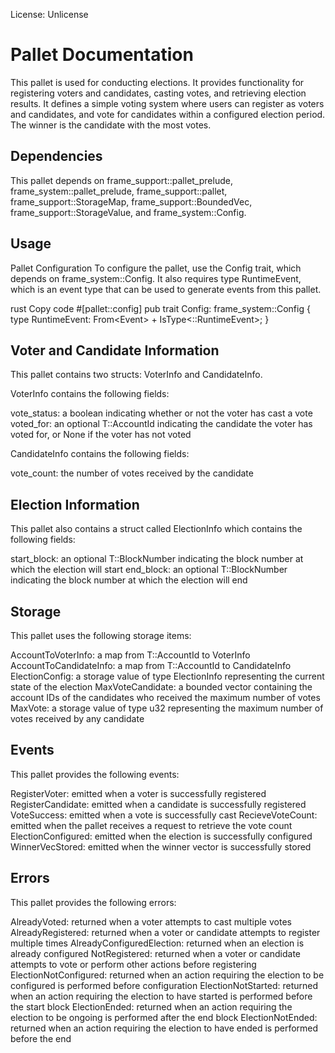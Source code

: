 License: Unlicense

# Pallet Documentation
This pallet is used for conducting elections. It provides functionality for registering voters and candidates, casting votes, and retrieving election results. It defines a simple voting system where users can register as voters and candidates, and vote for candidates within a configured election period. The winner is the candidate with the most votes.

## Dependencies
This pallet depends on frame_support::pallet_prelude, frame_system::pallet_prelude, frame_support::pallet, frame_support::StorageMap, frame_support::BoundedVec, frame_support::StorageValue, and frame_system::Config.

## Usage
Pallet Configuration
To configure the pallet, use the Config trait, which depends on frame_system::Config. It also requires type RuntimeEvent, which is an event type that can be used to generate events from this pallet.

rust
Copy code
#[pallet::config]
pub trait Config: frame_system::Config {
    type RuntimeEvent: From<Event<Self>> + IsType<<Self as frame_system::Config>::RuntimeEvent>;
}
## Voter and Candidate Information
This pallet contains two structs: VoterInfo and CandidateInfo. 

VoterInfo contains the following fields:

vote_status: a boolean indicating whether or not the voter has cast a vote
voted_for: an optional T::AccountId indicating the candidate the voter has voted for, or None if the voter has not voted

CandidateInfo contains the following fields:

vote_count: the number of votes received by the candidate

## Election Information
This pallet also contains a struct called ElectionInfo which contains the following fields:

start_block: an optional T::BlockNumber indicating the block number at which the election will start
end_block: an optional T::BlockNumber indicating the block number at which the election will end
## Storage
This pallet uses the following storage items:

AccountToVoterInfo: a map from T::AccountId to VoterInfo<T>
AccountToCandidateInfo: a map from T::AccountId to CandidateInfo
ElectionConfig: a storage value of type ElectionInfo<T> representing the current state of the election
MaxVoteCandidate: a bounded vector containing the account IDs of the candidates who received the maximum number of votes
MaxVote: a storage value of type u32 representing the maximum number of votes received by any candidate
## Events
This pallet provides the following events:

RegisterVoter: emitted when a voter is successfully registered
RegisterCandidate: emitted when a candidate is successfully registered
VoteSuccess: emitted when a vote is successfully cast
RecieveVoteCount: emitted when the pallet receives a request to retrieve the vote count
ElectionConfigured: emitted when the election is successfully configured
WinnerVecStored: emitted when the winner vector is successfully stored
## Errors
This pallet provides the following errors:

AlreadyVoted: returned when a voter attempts to cast multiple votes
AlreadyRegistered: returned when a voter or candidate attempts to register multiple times
AlreadyConfiguredElection: returned when an election is already configured
NotRegistered: returned when a voter or candidate attempts to vote or perform other actions before registering
ElectionNotConfigured: returned when an action requiring the election to be configured is performed before configuration
ElectionNotStarted: returned when an action requiring the election to have started is performed before the start block
ElectionEnded: returned when an action requiring the election to be ongoing is performed after the end block
ElectionNotEnded: returned when an action requiring the election to have ended is performed before the end
